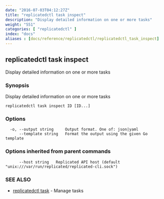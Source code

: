 ```yaml
---
date: "2016-07-03T04:12:27Z"
title: "replicatedctl task inspect"
description: "Display detailed information on one or more tasks"
weight: "551"
categories: [ "replicatedctl" ]
index: "docs"
aliases : [docs/reference/replicatedctl/replicatedctl_task_inspect]
---
```


## replicatedctl task inspect

Display detailed information on one or more tasks

### Synopsis


Display detailed information on one or more tasks

```
replicatedctl task inspect ID [ID...]
```

### Options

```
  -o, --output string     Output format. One of: json|yaml
      --template string   Format the output using the given Go template
```

### Options inherited from parent commands

```
      --host string   Replicated API host (default "unix:///var/run/replicated/replicated-cli.sock")
```

### SEE ALSO
* [replicatedctl task](/api/replicatedctl/replicatedctl_task/)	 - Manage tasks

